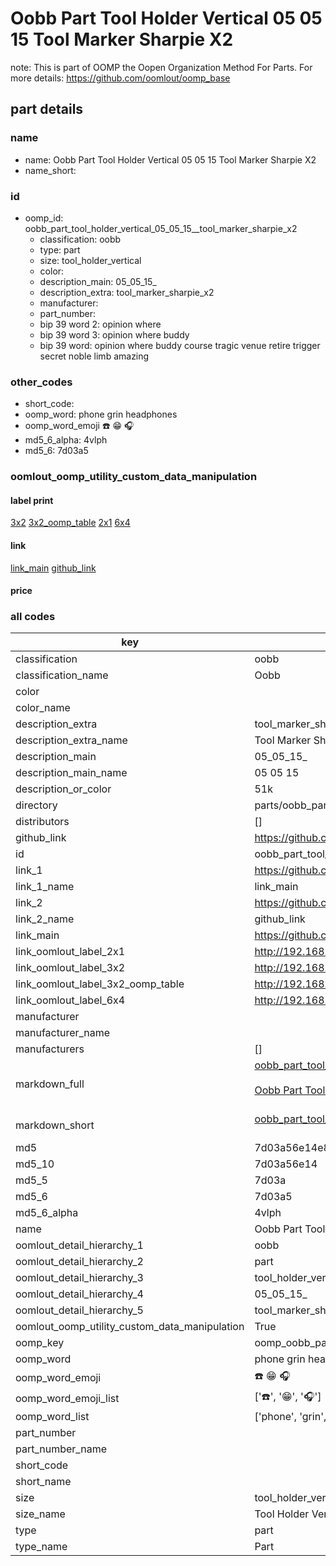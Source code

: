# Oobb Part Tool Holder Vertical 05 05 15  Tool Marker Sharpie X2  

note: This is part of OOMP the Oopen Organization Method For Parts. For more details: https://github.com/oomlout/oomp_base

##  part details





### name
* name: Oobb Part Tool Holder Vertical 05 05 15  Tool Marker Sharpie X2
* name_short: 
### id
* oomp_id: oobb_part_tool_holder_vertical_05_05_15__tool_marker_sharpie_x2
  * classification: oobb
  * type: part
  * size: tool_holder_vertical
  * color: 
  * description_main: 05_05_15_
  * description_extra: tool_marker_sharpie_x2
  * manufacturer: 
  * part_number: 
  * bip 39 word 2: opinion where
  * bip 39 word 3: opinion where buddy
  * bip 39 word: opinion where buddy course tragic venue retire trigger secret noble limb amazing

### other_codes
* short_code: 
* oomp_word: phone grin headphones
* oomp_word_emoji :phone: :grin: :headphones:
* md5_6_alpha: 4vlph
* md5_6: 7d03a5






### oomlout_oomp_utility_custom_data_manipulation
#### label print
[3x2](http://192.168.1.245:1112/?label=oomp%204vlph)
[3x2_oomp_table](http://192.168.1.107:1112/?label=oomp%204vlph)
[2x1](http://192.168.1.242:1112/?label=oomp%204vlph)
[6x4](http://192.168.1.55:1112/?label=oomp%204vlph)    

#### link

[link_main](https://github.com/oomlout/oomlout_oomp_current_version_messy/tree/main/parts/oobb_part_tool_holder_vertical_05_05_15__tool_marker_sharpie_x2) [github_link](https://github.com/oomlout/oomlout_oomp_part_src/tree/main/parts/oobb_part_tool_holder_vertical_05_05_15__tool_marker_sharpie_x2)                             

#### price







### all codes 
| key | value |  
| --- | --- |  
| classification | oobb |  
| classification_name | Oobb |  
| color |  |  
| color_name |  |  
| description_extra | tool_marker_sharpie_x2 |  
| description_extra_name | Tool Marker Sharpie X2 |  
| description_main | 05_05_15_ |  
| description_main_name | 05 05 15  |  
| description_or_color | 51k |  
| directory | parts/oobb_part_tool_holder_vertical_05_05_15__tool_marker_sharpie_x2 |  
| distributors | [] |  
| github_link | https://github.com/oomlout/oomlout_oomp_part_src/tree/main/parts/oobb_part_tool_holder_vertical_05_05_15__tool_marker_sharpie_x2 |  
| id | oobb_part_tool_holder_vertical_05_05_15__tool_marker_sharpie_x2 |  
| link_1 | https://github.com/oomlout/oomlout_oomp_current_version_messy/tree/main/parts/oobb_part_tool_holder_vertical_05_05_15__tool_marker_sharpie_x2 |  
| link_1_name | link_main |  
| link_2 | https://github.com/oomlout/oomlout_oomp_part_src/tree/main/parts/oobb_part_tool_holder_vertical_05_05_15__tool_marker_sharpie_x2 |  
| link_2_name | github_link |  
| link_main | https://github.com/oomlout/oomlout_oomp_current_version_messy/tree/main/parts/oobb_part_tool_holder_vertical_05_05_15__tool_marker_sharpie_x2 |  
| link_oomlout_label_2x1 | http://192.168.1.242:1112/?label=oomp%204vlph |  
| link_oomlout_label_3x2 | http://192.168.1.245:1112/?label=oomp%204vlph |  
| link_oomlout_label_3x2_oomp_table | http://192.168.1.107:1112/?label=oomp%204vlph |  
| link_oomlout_label_6x4 | http://192.168.1.55:1112/?label=oomp%204vlph |  
| manufacturer |  |  
| manufacturer_name |  |  
| manufacturers | [] |  
| markdown_full | [oobb_part_tool_holder_vertical_05_05_15__tool_marker_sharpie_x2](https://github.com/oomlout/oomlout_oomp_current_version_messy/tree/main/parts/oobb_part_tool_holder_vertical_05_05_15__tool_marker_sharpie_x2)<br>[](https://github.com/oomlout/oomlout_oomp_current_version_messy/tree/main/parts/oobb_part_tool_holder_vertical_05_05_15__tool_marker_sharpie_x2)<br>[Oobb Part Tool Holder Vertical 05 05 15  Tool Marker Sharpie X2](https://github.com/oomlout/oomlout_oomp_current_version_messy/tree/main/parts/oobb_part_tool_holder_vertical_05_05_15__tool_marker_sharpie_x2)<br><br> |  
| markdown_short | [oobb_part_tool_holder_vertical_05_05_15__tool_marker_sharpie_x2](https://github.com/oomlout/oomlout_oomp_current_version_messy/tree/main/parts/oobb_part_tool_holder_vertical_05_05_15__tool_marker_sharpie_x2)<br><br> |  
| md5 | 7d03a56e14e896ffc9f373143afe94db |  
| md5_10 | 7d03a56e14 |  
| md5_5 | 7d03a |  
| md5_6 | 7d03a5 |  
| md5_6_alpha | 4vlph |  
| name | Oobb Part Tool Holder Vertical 05 05 15  Tool Marker Sharpie X2 |  
| oomlout_detail_hierarchy_1 | oobb |  
| oomlout_detail_hierarchy_2 | part |  
| oomlout_detail_hierarchy_3 | tool_holder_vertical |  
| oomlout_detail_hierarchy_4 | 05_05_15_ |  
| oomlout_detail_hierarchy_5 | tool_marker_sharpie_x2 |  
| oomlout_oomp_utility_custom_data_manipulation | True |  
| oomp_key | oomp_oobb_part_tool_holder_vertical_05_05_15__tool_marker_sharpie_x2 |  
| oomp_word | phone grin headphones |  
| oomp_word_emoji | :phone: :grin: :headphones: |  
| oomp_word_emoji_list | [':phone:', ':grin:', ':headphones:'] |  
| oomp_word_list | ['phone', 'grin', 'headphones'] |  
| part_number |  |  
| part_number_name |  |  
| short_code |  |  
| short_name |  |  
| size | tool_holder_vertical |  
| size_name | Tool Holder Vertical |  
| type | part |  
| type_name | Part |  
